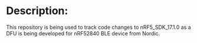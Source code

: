 # Description:
This repository is being used to track code changes to nRF5_SDK_17.1.0 as a DFU is being developed for nRF52840 BLE device from Nordic.
